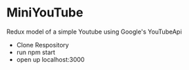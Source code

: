 # MiniYouTube
Redux model of a simple Youtube using Google's YouTubeApi

- Clone Respository
- run npm start 
- open up localhost:3000
